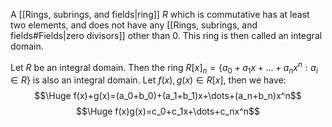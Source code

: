 A [[Rings, subrings, and fields|ring]] $R$ which is commutative has at least two elements, and does not have any [[Rings, subrings, and fields#Fields|zero divisors]] other than $0$. This ring is then called an integral domain.

Let $R$ be an integral domain. Then the ring $R[x]_n=\{a_0+a_1x+\dots+a_nx^n:a_i\in R\}$ is also an integral domain. Let $f(x),g(x)\in R[x]$, then we have:$$\Huge f(x)+g(x)=(a_0+b_0)+(a_1+b_1)x+\dots+(a_n+b_n)x^n$$$$\Huge f(x)g(x)=c_0+c_1x+\dots+c_nx^n$$